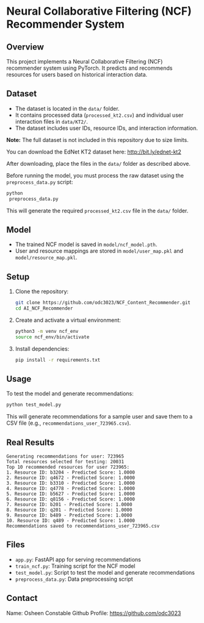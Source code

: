 # Neural Collaborative Filtering (NCF) Recommender System

## Overview
This project implements a Neural Collaborative Filtering (NCF) recommender system using PyTorch. It predicts and recommends resources for users based on historical interaction data.

## Dataset
- The dataset is located in the `data/` folder.
- It contains processed data (`processed_kt2.csv`) and individual user interaction files in `data/KT2/`.
- The dataset includes user IDs, resource IDs, and interaction information.

**Note:** The full dataset is not included in this repository due to size limits.

You can download the EdNet KT2 dataset here:
http://bit.ly/ednet-kt2

After downloading, place the files in the `data/` folder as described above.

Before running the model, you must process the raw dataset using the `preprocess_data.py` script:
```sh
python
 preprocess_data.py
```
This will generate the required `processed_kt2.csv` file in the `data/` folder.

## Model
- The trained NCF model is saved in `model/ncf_model.pth`.
- User and resource mappings are stored in `model/user_map.pkl` and `model/resource_map.pkl`.

## Setup
1. Clone the repository:
   ```sh
   git clone https://github.com/odc3023/NCF_Content_Recommender.git
   cd AI_NCF_Recommender
   ```
2. Create and activate a virtual environment:
   ```sh
   python3 -m venv ncf_env
   source ncf_env/bin/activate
   ```
3. Install dependencies:
   ```sh
   pip install -r requirements.txt
   ```

## Usage
To test the model and generate recommendations:
```sh
python test_model.py
```
This will generate recommendations for a sample user and save them to a CSV file (e.g., `recommendations_user_723965.csv`).

## Real Results
```
Generating recommendations for user: 723965
Total resources selected for testing: 20031
Top 10 recommended resources for user 723965:
1. Resource ID: b3204 - Predicted Score: 1.0000
2. Resource ID: q4672 - Predicted Score: 1.0000
3. Resource ID: b3310 - Predicted Score: 1.0000
4. Resource ID: q4778 - Predicted Score: 1.0000
5. Resource ID: b5627 - Predicted Score: 1.0000
6. Resource ID: q8156 - Predicted Score: 1.0000
7. Resource ID: b201 - Predicted Score: 1.0000
8. Resource ID: q201 - Predicted Score: 1.0000
9. Resource ID: b489 - Predicted Score: 1.0000
10. Resource ID: q489 - Predicted Score: 1.0000
Recommendations saved to recommendations_user_723965.csv
```

## Files
- `app.py`: FastAPI app for serving recommendations
- `train_ncf.py`: Training script for the NCF model
- `test_model.py`: Script to test the model and generate recommendations
- `preprocess_data.py`: Data preprocessing script


## Contact
Name: Osheen Constable
Github Profile: https://github.com/odc3023

